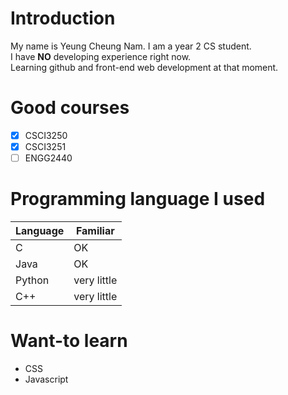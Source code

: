 # Introduction
My name is Yeung Cheung Nam. I am a year 2 CS student.  
I have **NO** developing experience right now.  
Learning github and front-end web development at that moment.  

# Good courses
- [x] CSCI3250
- [x] CSCI3251
- [ ] ENGG2440

# Programming language I used
|Language|Familiar|
|--------|--------|
|C	 |OK	  |
|Java	 |OK	  |
|Python	 |very little	  |
|C++	 |very little	  |

# Want-to learn
* CSS
* Javascript

